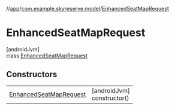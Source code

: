 //[app](../../../index.md)/[com.example.skyreserve.model](../index.md)/[EnhancedSeatMapRequest](index.md)

# EnhancedSeatMapRequest

[androidJvm]\
class [EnhancedSeatMapRequest](index.md)

## Constructors

| | |
|---|---|
| [EnhancedSeatMapRequest](-enhanced-seat-map-request.md) | [androidJvm]<br>constructor() |
